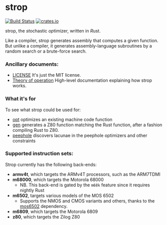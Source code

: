 # strop
[![Build Status](https://github.com/omarandlorraine/strop/actions/workflows/tier1.yml/badge.svg?branch=master)](https://github.com/omarandlorraine/strop/actions?workflow=Checks)
[![crates.io](https://img.shields.io/crates/v/strop)](https://crates.io/crates/strop)

strop, the *st*ochastic *op*timizer, written in *R*ust.

Like a compiler, strop generates assembly that computes a given function. But
unlike a compiler, it generates assembly-language subroutines by a random
search or a brute-force search.

### Ancillary documents:

 * [LICENSE](LICENSE.md) It's just the MIT license.
 * [Theory of operation](THEORY_OF_OPERATION.md) High-level documentation explaining how strop works.

### What it's for

To see what strop could be used for:

 * [opt](examples/opt.rs) optimizes an existing machine code function
 * [gen](examples/gen.rs) generates a Z80 function matching the Rust function, after a fashion compiling Rust to Z80.
 * [peephole](examples/peephole.rs) discovers lacunae in the peephole optimizers and other constraints

### Supported instruction sets:

Strop currently has the following back-ends:

 * **armv4t**, which targets the ARMv4T processors, such as the ARM7TDMI
 * **m68000**, which targets the Motorola 68000
    * NB. This back-end is gated by the `m68k` feature since it requires nightly Rust
 * **m6502**, targets various models of the MOS 6502
    * Supports the NMOS and CMOS variants and others, thanks to the
      [mos6502](https://github.com/mre/mos6502) dependency.
 * **m6809**, which targets the Motorola 6809
 * **z80**, which targets the Zilog Z80

